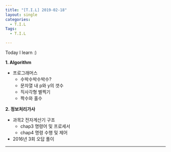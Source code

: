 ```yaml
---
title: "[T.I.L] 2019-02-18"
layout: single
categories:
  - T.I.L
Tags:
  - T.I.L

---
```

Today I learn :)

**1. Algorithm**  
*  프로그래머스  
   * 수박수박수박수?  
   * 문자열 내 p와 y의 갯수  
   * 직사각형 별찍기  
   * 짝수와 홀수   


**2. 정보처리가사**  
* 과목2 전자계산기 구조  
  * chap3 명령어 및 프로세서  
  * chap4 명령 수행 및 제어  
* 2016년 3회 오답 풀이  
  
  
***  
 


  

 

   




